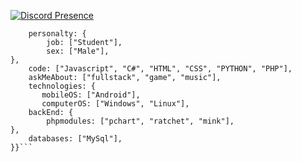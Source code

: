 [![Discord Presence](https://lanyard-profile-readme.vercel.app/api/708748894124900375)](https://discord.com/users/708748894124900375)


```const Yeb7= {
    personalty: {
        job: ["Student"],
        sex: ["Male"],
},               
    code: ["Javascript", "C#", "HTML", "CSS", "PYTHON", "PHP"],
    askMeAbout: ["fullstack", "game", "music"],
    technologies: {
       mobileOS: ["Android"],
       computerOS: ["Windows", "Linux"],
    backEnd: {
        phpmodules: ["pchart", "ratchet", "mink"],
},
    databases: ["MySql"],
}}```
